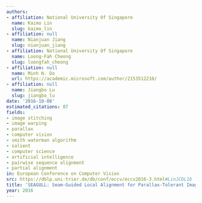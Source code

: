 ```yaml
---
authors:
- affiliation: National University Of Singapore
  name: Kaimo Lin
  slug: kaimo_lin
- affiliation: null
  name: Nianjuan Jiang
  slug: nianjuan_jiang
- affiliation: National University Of Singapore
  name: Loong-Fah Cheong
  slug: loongfah_cheong
- affiliation: null
  name: Minh N. Do
  url: https://academic.microsoft.com/author/2153512210/
- affiliation: null
  name: Jiangbo Lu
  slug: jiangbo_lu
date: '2016-10-08'
estimated_citations: 87
fields:
- image stitching
- image warping
- parallax
- computer vision
- smith waterman algorithm
- salient
- computer science
- artificial intelligence
- pairwise sequence alignment
- partial alignment
in: European Conference on Computer Vision
src: https://dblp.uni-trier.de/db/conf/eccv/eccv2016-3.html#LinJCDL16
title: 'SEAGULL: Seam-Guided Local Alignment for Parallax-Tolerant Image Stitching'
year: 2016
---
```

